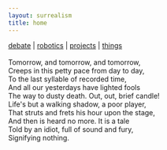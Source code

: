 ```yaml
---
layout: surrealism
title: home
---
```


<link rel="shortcut icon" type="image/x-icon" href="favicon.ico">

<a href="https://pbkx.github.io/debate/">debate</a>	| <a href="https://pbkx.github.io/robotics/">robotics</a> | <a href="https://pbkx.github.io/projects/">projects</a> | <a href="https://pbkx.github.io/things/">things</a><br>
<br>
Tomorrow, and tomorrow, and tomorrow,<br>
Creeps in this petty pace from day to day,<br>
To the last syllable of recorded time,<br>
And all our yesterdays have lighted fools<br>
The way to dusty death. Out, out, brief candle!<br>
Life's but a walking shadow, a poor player,<br>
That struts and frets his hour upon the stage,<br>
And then is heard no more. It is a tale<br>
Told by an idiot, full of sound and fury,<br>
Signifying nothing.<br>